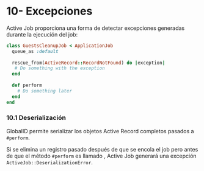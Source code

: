 # 10- Excepciones

Active Job proporciona una forma de detectar excepciones generadas durante la ejecución del job:

```ruby
class GuestsCleanupJob < ApplicationJob
  queue_as :default
 
  rescue_from(ActiveRecord::RecordNotFound) do |exception|
   # Do something with the exception
  end
 
  def perform
    # Do something later
  end
end
```

### 10.1 Deserialización

GlobalID permite serializar los objetos Active Record completos pasados a `#perform`.

Si se elimina un registro pasado después de que se encola el job pero antes de que el método `#perform` es llamado , Active Job generará una excepción `ActiveJob::DeserializationError`.



